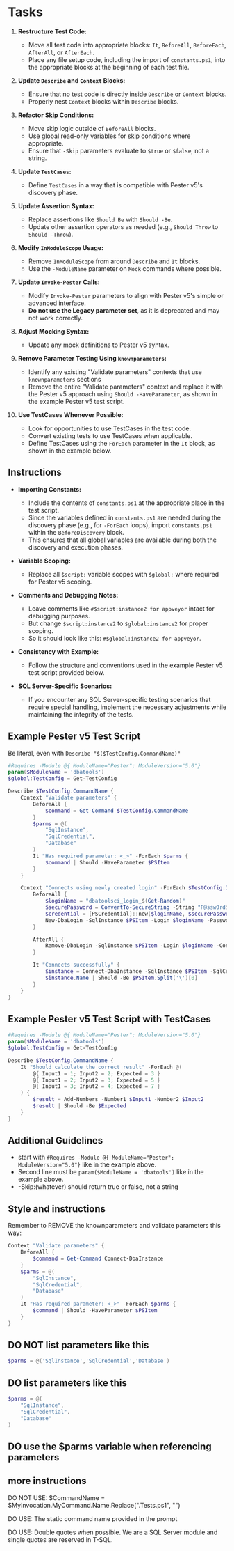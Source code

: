 # Tasks

1. **Restructure Test Code:**
   - Move all test code into appropriate blocks: `It`, `BeforeAll`, `BeforeEach`, `AfterAll`, or `AfterEach`.
   - Place any file setup code, including the import of `constants.ps1`, into the appropriate blocks at the beginning of each test file.

2. **Update `Describe` and `Context` Blocks:**
   - Ensure that no test code is directly inside `Describe` or `Context` blocks.
   - Properly nest `Context` blocks within `Describe` blocks.

3. **Refactor Skip Conditions:**
   - Move skip logic outside of `BeforeAll` blocks.
   - Use global read-only variables for skip conditions where appropriate.
   - Ensure that `-Skip` parameters evaluate to `$true` or `$false`, not a string.

4. **Update `TestCases`:**
   - Define `TestCases` in a way that is compatible with Pester v5's discovery phase.

5. **Update Assertion Syntax:**
   - Replace assertions like `Should Be` with `Should -Be`.
   - Update other assertion operators as needed (e.g., `Should Throw` to `Should -Throw`).

6. **Modify `InModuleScope` Usage:**
   - Remove `InModuleScope` from around `Describe` and `It` blocks.
   - Use the `-ModuleName` parameter on `Mock` commands where possible.

7. **Update `Invoke-Pester` Calls:**
   - Modify `Invoke-Pester` parameters to align with Pester v5's simple or advanced interface.
   - **Do not use the Legacy parameter set**, as it is deprecated and may not work correctly.

8. **Adjust Mocking Syntax:**
   - Update any mock definitions to Pester v5 syntax.

9. **Remove Parameter Testing Using `knownparameters`:**
   - Identify any existing "Validate parameters" contexts that use `knownparameters` sections
   - Remove the entire "Validate parameters" context and replace it with the Pester v5 approach using `Should -HaveParameter`, as shown in the example Pester v5 test script.

10. **Use TestCases Whenever Possible:**
    - Look for opportunities to use TestCases in the test code.
    - Convert existing tests to use TestCases when applicable.
    - Define TestCases using the `ForEach` parameter in the `It` block, as shown in the example below.

## Instructions

- **Importing Constants:**
  - Include the contents of `constants.ps1` at the appropriate place in the test script.
  - Since the variables defined in `constants.ps1` are needed during the discovery phase (e.g., for `-ForEach` loops), import `constants.ps1` within the `BeforeDiscovery` block.
  - This ensures that all global variables are available during both the discovery and execution phases.

- **Variable Scoping:**
  - Replace all `$script:` variable scopes with `$global:` where required for Pester v5 scoping.

- **Comments and Debugging Notes:**
  - Leave comments like `#$script:instance2 for appveyor` intact for debugging purposes.
  - But change `$script:instance2` to `$global:instance2` for proper scoping.
  - So it should look like this: `#$global:instance2 for appveyor`.

- **Consistency with Example:**
  - Follow the structure and conventions used in the example Pester v5 test script provided below.

- **SQL Server-Specific Scenarios:**
  - If you encounter any SQL Server-specific testing scenarios that require special handling, implement the necessary adjustments while maintaining the integrity of the tests.

## Example Pester v5 Test Script

Be literal, even with `Describe "$($TestConfig.CommandName)"`

```powershell
#Requires -Module @{ ModuleName="Pester"; ModuleVersion="5.0"}
param($ModuleName = 'dbatools')
$global:TestConfig = Get-TestConfig

Describe $TestConfig.CommandName {
    Context "Validate parameters" {
        BeforeAll {
            $command = Get-Command $TestConfig.CommandName
        }
        $parms = @(
            "SqlInstance",
            "SqlCredential",
            "Database"
        )
        It "Has required parameter: <_>" -ForEach $parms {
            $command | Should -HaveParameter $PSItem
        }
    }

    Context "Connects using newly created login" -ForEach $TestConfig.Instances {
        BeforeAll {
            $loginName = "dbatoolsci_login_$(Get-Random)"
            $securePassword = ConvertTo-SecureString -String "P@ssw0rd$(Get-Random)" -AsPlainText -Force
            $credential = [PSCredential]::new($loginName, $securePassword)
            New-DbaLogin -SqlInstance $PSItem -Login $loginName -Password $securePassword -Confirm:$false
        }

        AfterAll {
            Remove-DbaLogin -SqlInstance $PSItem -Login $loginName -Confirm:$false
        }

        It "Connects successfully" {
            $instance = Connect-DbaInstance -SqlInstance $PSItem -SqlCredential $credential
            $instance.Name | Should -Be $PSItem.Split('\')[0]
        }
    }
}
```

## Example Pester v5 Test Script with TestCases

```powershell
#Requires -Module @{ ModuleName="Pester"; ModuleVersion="5.0"}
param($ModuleName = 'dbatools')
$global:TestConfig = Get-TestConfig

Describe $TestConfig.CommandName {
    It "Should calculate the correct result" -ForEach @(
        @{ Input1 = 1; Input2 = 2; Expected = 3 }
        @{ Input1 = 2; Input2 = 3; Expected = 5 }
        @{ Input1 = 3; Input2 = 4; Expected = 7 }
    ) {
        $result = Add-Numbers -Number1 $Input1 -Number2 $Input2
        $result | Should -Be $Expected
    }
}
```

## Additional Guidelines
* start with `#Requires -Module @{ ModuleName="Pester"; ModuleVersion="5.0"}` like in the example above.
* Second line must be `param($ModuleName = 'dbatools')` like in the example above.
* -Skip:(whatever) should return true or false, not a string


## Style and instructions

Remember to REMOVE the knownparameters and validate parameters this way:

```powershell
Context "Validate parameters" {
    BeforeAll {
        $command = Get-Command Connect-DbaInstance
    }
    $parms = @(
        "SqlInstance",
        "SqlCredential",
        "Database"
    )
    It "Has required parameter: <_>" -ForEach $parms {
        $command | Should -HaveParameter $PSItem
    }
}
```

## DO NOT list parameters like this

```powershell
$parms = @('SqlInstance','SqlCredential','Database')
```

## DO list parameters like this

```powershell
$parms = @(
    "SqlInstance",
    "SqlCredential",
    "Database"
)
```

## DO use the $parms variable when referencing parameters

## more instructions

DO NOT USE:
$CommandName = $MyInvocation.MyCommand.Name.Replace(".Tests.ps1", "")

DO USE:
The static command name provided in the prompt

DO USE:
Double quotes when possible. We are a SQL Server module and single quotes are reserved in T-SQL.